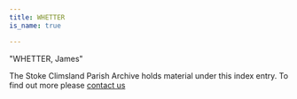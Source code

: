 ```yaml
---
title: WHETTER
is_name: true

---
```


"WHETTER, James"


The Stoke Climsland Parish Archive holds material under this index entry. To find out more please [contact us](/contact/)
